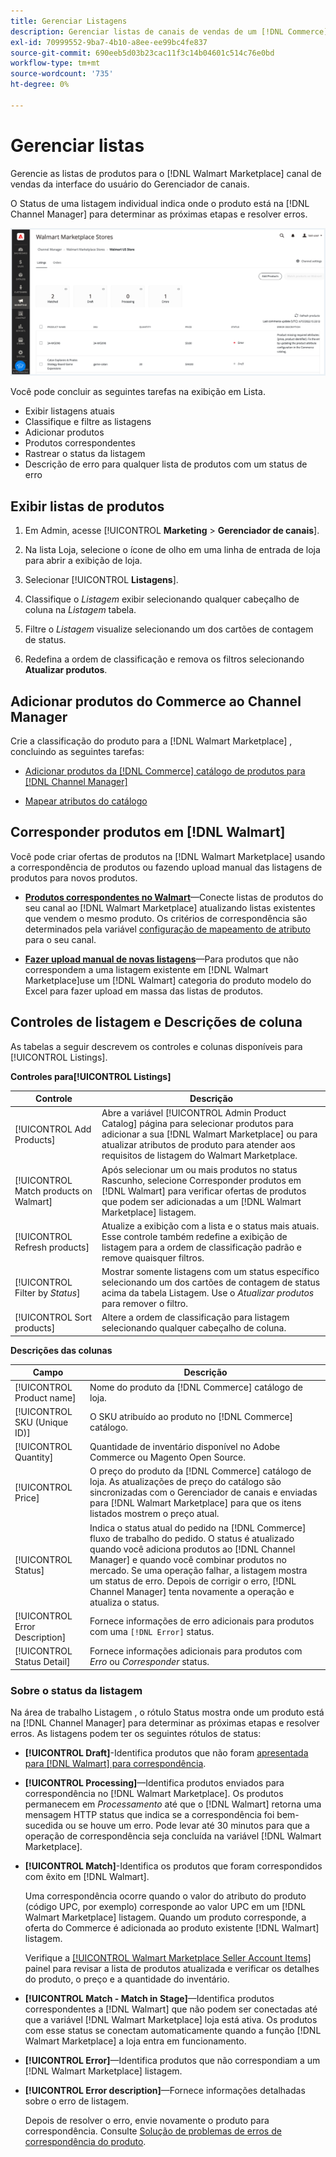 ```yaml
---
title: Gerenciar Listagens
description: Gerenciar listas de canais de vendas de um [!DNL Commerce] armazene com o Channel Manager para Adobe Commerce e Magento Open Source.
exl-id: 70999552-9ba7-4b10-a8ee-ee99bc4fe837
source-git-commit: 690eeb5d03b23cac11f3c14b04601c514c76e0bd
workflow-type: tm+mt
source-wordcount: '735'
ht-degree: 0%

---
```


# Gerenciar listas

Gerencie as listas de produtos para o [!DNL Walmart Marketplace] canal de vendas da interface do usuário do Gerenciador de canais.

O Status de uma listagem individual indica onde o produto está na [!DNL Channel Manager] para determinar as próximas etapas e resolver erros.

![Página Listagens de um canal de vendas conectado](assets/listings-dashboard-view.png)

Você pode concluir as seguintes tarefas na exibição em Lista.

* Exibir listagens atuais
* Classifique e filtre as listagens
* Adicionar produtos
* Produtos correspondentes
* Rastrear o status da listagem
* Descrição de erro para qualquer lista de produtos com um status de erro

## Exibir listas de produtos

1. Em Admin, acesse [!UICONTROL **Marketing** > **Gerenciador de canais**].

1. Na lista Loja, selecione o ícone de olho em uma linha de entrada de loja para abrir a exibição de loja.

1. Selecionar [!UICONTROL **Listagens**].

1. Classifique o *Listagem* exibir selecionando qualquer cabeçalho de coluna na *Listagem* tabela.

1. Filtre o *Listagem* visualize selecionando um dos cartões de contagem de status.

1. Redefina a ordem de classificação e remova os filtros selecionando **Atualizar produtos**.

## Adicionar produtos do Commerce ao Channel Manager

Crie a classificação do produto para a [!DNL Walmart Marketplace] , concluindo as seguintes tarefas:

* [Adicionar produtos da [!DNL Commerce] catálogo de produtos para [!DNL Channel Manager]](add-products-to-channel-store.md)

* [Mapear atributos do catálogo](map-catalog-attributes.md#configure-product-attribute-settings)

## Corresponder produtos em [!DNL Walmart]

Você pode criar ofertas de produtos na [!DNL Walmart Marketplace] usando a correspondência de produtos ou fazendo upload manual das listagens de produtos para novos produtos.

* **[Produtos correspondentes no Walmart](connect-listings-to-marketplace.md)**—Conecte listas de produtos do seu canal ao [!DNL Walmart Marketplace] atualizando listas existentes que vendem o mesmo produto. Os critérios de correspondência são determinados pela variável [configuração de mapeamento de atributo](map-catalog-attributes.md) para o seu canal.

* **[Fazer upload manual de novas listagens](connect-listings-to-marketplace.md#upload-new-product-listings)**—Para produtos que não correspondem a uma listagem existente em [!DNL Walmart Marketplace]use um [!DNL Walmart] categoria do produto modelo do Excel para fazer upload em massa das listas de produtos.

## Controles de listagem e Descrições de coluna

As tabelas a seguir descrevem os controles e colunas disponíveis para [!UICONTROL Listings].

**Controles para[!UICONTROL Listings]**

| **Controle** | **Descrição** |
|----------------------------------------|--------------------------------------------------------------------------------------------------------------------------------------------------------------------------------------------------------------|
| [!UICONTROL Add Products] | Abre a variável [!UICONTROL Admin Product Catalog] página para selecionar produtos para adicionar a sua [!DNL Walmart Marketplace] ou para atualizar atributos de produto para atender aos requisitos de listagem do Walmart Marketplace. |
| [!UICONTROL Match products on Walmart] | Após selecionar um ou mais produtos no status Rascunho, selecione Corresponder produtos em [!DNL Walmart] para verificar ofertas de produtos que podem ser adicionadas a um [!DNL Walmart Marketplace] listagem. |
| [!UICONTROL Refresh products] | Atualize a exibição com a lista e o status mais atuais. Esse controle também redefine a exibição de listagem para a ordem de classificação padrão e remove quaisquer filtros. |
| [!UICONTROL Filter by *Status*] | Mostrar somente listagens com um status específico selecionando um dos cartões de contagem de status acima da tabela Listagem. Use o *Atualizar produtos* para remover o filtro. |
| [!UICONTROL Sort products] | Altere a ordem de classificação para listagem selecionando qualquer cabeçalho de coluna. |


**Descrições das colunas**

| **Campo** | **Descrição** |
|--------------------------------|-------------------------------------------------------------------------------------------------------------------------------------------------------------------------------------------------------------------------------------------------------------------------------------------------------------------------------------------------------------------|
| [!UICONTROL Product name] | Nome do produto da [!DNL Commerce] catálogo de loja. |
| [!UICONTROL SKU (Unique ID)] | O SKU atribuído ao produto no [!DNL Commerce] catálogo. |
| [!UICONTROL  Quantity] | Quantidade de inventário disponível no Adobe Commerce ou Magento Open Source. |
| [!UICONTROL Price] | O preço do produto da [!DNL Commerce] catálogo de loja. As atualizações de preço do catálogo são sincronizadas com o Gerenciador de canais e enviadas para [!DNL Walmart Marketplace]  para que os itens listados mostrem o preço atual. |
| [!UICONTROL Status] | Indica o status atual do pedido na [!DNL Commerce] fluxo de trabalho do pedido. O status é atualizado quando você adiciona produtos ao [!DNL Channel Manager] e quando você combinar produtos no mercado. Se uma operação falhar, a listagem mostra um status de erro. Depois de corrigir o erro, [!DNL Channel Manager] tenta novamente a operação e atualiza o status. |
| [!UICONTROL Error Description] | Fornece informações de erro adicionais para produtos com uma `[!DNL Error]` status. |
| [!UICONTROL Status Detail] | Fornece informações adicionais para produtos com *Erro* ou *Corresponder* status. |

### Sobre o status da listagem

Na área de trabalho Listagem , o rótulo Status mostra onde um produto está na [!DNL Channel Manager] para determinar as próximas etapas e resolver erros. As listagens podem ter os seguintes rótulos de status:

* **[!UICONTROL Draft]**-Identifica produtos que não foram [apresentada para [!DNL Walmart] para correspondência](connect-listings-to-marketplace.md#match-products).

* **[!UICONTROL Processing]**—Identifica produtos enviados para correspondência no [!DNL Walmart Marketplace]. Os produtos permanecem em *Processamento* até que o [!DNL Walmart] retorna uma mensagem HTTP status que indica se a correspondência foi bem-sucedida ou se houve um erro. Pode levar até 30 minutos para que a operação de correspondência seja concluída na variável [!DNL Walmart Marketplace].

* **[!UICONTROL Match]**-Identifica os produtos que foram correspondidos com êxito em [!DNL Walmart].

   Uma correspondência ocorre quando o valor do atributo do produto (código UPC, por exemplo) corresponde ao valor UPC em um [!DNL Walmart Marketplace] listagem. Quando um produto corresponde, a oferta do Commerce é adicionada ao produto existente [!DNL Walmart] listagem.

   Verifique a [[!UICONTROL Walmart Marketplace Seller Account Items]](https://seller.walmart.com/items-and-inventory/manage-items) painel para revisar a lista de produtos atualizada e verificar os detalhes do produto, o preço e a quantidade do inventário.

* **[!UICONTROL Match - Match in Stage]**—Identifica produtos correspondentes a [!DNL Walmart] que não podem ser conectadas até que a variável [!DNL Walmart Marketplace] loja está ativa. Os produtos com esse status se conectam automaticamente quando a função [!DNL Walmart Marketplace] a loja entra em funcionamento.

* **[!UICONTROL Error]**—Identifica produtos que não correspondiam a um [!DNL Walmart Marketplace] listagem.

* **[!UICONTROL Error description]**—Fornece informações detalhadas sobre o erro de listagem.

   Depois de resolver o erro, envie novamente o produto para correspondência. Consulte [Solução de problemas de erros de correspondência do produto](connect-listings-to-marketplace.md#troubleshoot-product-match-errors).
